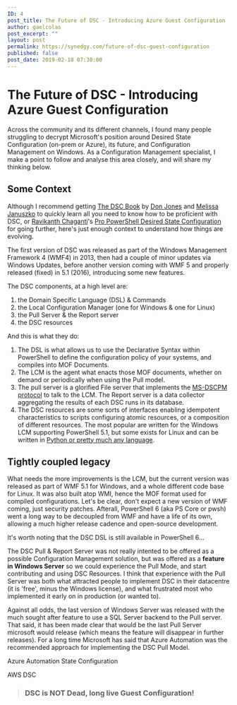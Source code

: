 ```yaml
---
ID: 4
post_title: The Future of DSC - Introducing Azure Guest Configuration
author: gaelcolas
post_excerpt: ""
layout: post
permalink: https://synedgy.com/future-of-dsc-guest-configuration
published: false
post_date: 2019-02-18 07:30:00
---
```


<h1>The Future of DSC - Introducing Azure Guest Configuration</h1>

Across the community and its different channels, I found many people struggling to decrypt Microsoft's position around
Desired State Configuration (on-prem or Azure), its future, and Configuration Management on Windows.
As a Configuration Management specialist, I make a point to follow and analyse this area closely, and will share my thinking below.

<h2>Some Context</h2>

Although I recommend getting [The DSC Book](https://leanpub.com/the-dsc-book) by [Don Jones](https://twitter.com/concentrateddon) and [Melissa Januszko](https://twitter.com/thedevopsdiva) to quickly learn all you need to know how to be proficient with DSC, or [Ravikanth Chaganti](https://twitter.com/ravikanth)'s [Pro PowerShell Desired State Configuration](https://www.apress.com/us/book/9781484234822) for going further, here's just enough context to understand how things are evolving.

The first version of DSC was released as part of the Windows Management Framework 4 (WMF4) in 2013, then had a couple of
minor updates via Windows Updates, before another version coming with WMF 5 and properly released (fixed) in 5.1 (2016), introducing
some new features.

The DSC components, at a high level are:
1. the Domain Specific Language (DSL) & Commands
2. the Local Configuration Manager (one for Windows & one for Linux)
3. the Pull Server & the Report server
4. the DSC resources

And this is what they do:
1. The DSL is what allows us to use the Declarative Syntax within PowerShell to define the configuration policy of your systems, and compiles into MOF Documents.
2. The LCM is the agent what enacts those MOF documents, whether on demand or periodically when using the Pull model.
3. The pull server is a glorified File server that implements the [MS-DSCPM protocol](https://msdn.microsoft.com/library/dn393548.aspx) to talk to the LCM.
    The Report server is a data collector aggregating the results of each DSC runs in its database.
4. The DSC resources are some sorts of interfaces enabling idempotent characteristics to scripts configuring atomic resources, or a composition of different resources.
The most popular are written for the Windows LCM supporting PowerShell 5.1, but some exists for Linux and can be written in [Python or pretty much any language](https://www.powershellmagazine.com/2015/02/26/working-with-powershell-dsc-for-linux-part-4/).


<h2>Tightly coupled legacy</h2>

What needs the more improvements is the LCM, but the current version was released as part of WMF 5.1 for Windows, and a whole different code base for Linux. It was also built atop WMI, hence the MOF format used for compiled configurations.
Let's be clear, don't expect a new version of WMF coming, just security patches. Afterall, PowerShell 6 (aka PS Core or pwsh) went a long way to be decoupled from WMF and have a life of its own, allowing a much higher release cadence and open-source development.

It's worth noting that the DSC DSL is still available in PowerShell 6...

The DSC Pull & Report Server was not really intented to be offered as a possible Configuration Management solution, but was offered as a **feature in Windows Server** so we could experience the Pull Mode, and start contributing and using DSC Resources.
I think that experience with the Pull Server was both what attracted people to implement DSC in their datacentre (it is 'free', minus the Windows license), and what frustrated most who implemented it early on in production (or wanted to).

Against all odds, the last version of Windows Server was released with the much sought after feature to use a SQL Server backend to the Pull server. That said, it has been made clear that would be the last Pull Server microsoft would release (which means the feature will disappear in further releases). For a long time Microsoft has said that Azure Automation was the recommended approach for implementing the DSC Pull Model.




Azure Automation State Configuration

AWS DSC


> <h3>DSC is NOT Dead, long live Guest Configuration!</h3>